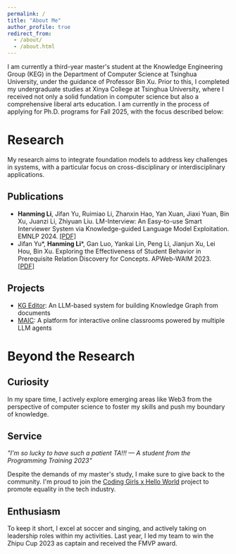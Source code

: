 ```yaml
---
permalink: /
title: "About Me"
author_profile: true
redirect_from: 
  - /about/
  - /about.html
---
```


I am currently a third-year master's student at the Knowledge Engineering Group (KEG) in the Department of Computer Science at Tsinghua University, under the guidance of Professor Bin Xu. Prior to this, I completed my undergraduate studies at Xinya College at Tsinghua University, where I received not only a solid fundation in computer science but also a comprehensive liberal arts education. I am currently in the process of applying for Ph.D. programs for Fall 2025, with the focus described below:

Research
======

My research aims to integrate foundation models to address key challenges in systems, with a particular focus on cross-disciplinary or interdisciplinary applications.

Publications
------
- **Hanming Li**, Jifan Yu, Ruimiao Li, Zhanxin Hao, Yan Xuan, Jiaxi Yuan, Bin Xu, Juanzi Li, Zhiyuan Liu. LM-Interview: An Easy-to-use Smart Interviewer System via Knowledge-guided Language Model Exploitation. EMNLP 2024. [[PDF]](https://aclanthology.org/2024.emnlp-demo.52.pdf)
- Jifan Yu\*, **Hanming Li**\*, Gan Luo, Yankai Lin, Peng Li, Jianjun Xu, Lei Hou, Bin Xu. Exploring the Effectiveness of Student Behavior in Prerequisite Relation Discovery for Concepts. APWeb-WAIM 2023. [[PDF]](https://link.springer.com/chapter/10.1007/978-981-97-2421-5_24)

Projects
------
- [KG Editor](https://www.kgeditor.cn/): An LLM-based system for building Knowledge Graph from documents
- [MAIC](https://project.maic.chat/): A platform for interactive online classrooms powered by multiple LLM agents

Beyond the Research
======

Curiosity
------

In my spare time, I actively explore emerging areas like Web3 from the perspective of computer science to foster my skills and push my boundary of knowledge.

Service
------

*"I'm so lucky to have such a patient TA!!! — A student from the Programming Training 2023"*

Despite the demands of my master's study, I make sure to give back to the community. I'm proud to join the [Coding Girls x Hello World](https://codinggirls.cn/en/) project to promote equality in the tech industry.

Enthusiasm
------
To keep it short, I excel at soccer and singing, and actively taking on leadership roles within my activities. Last year, I led my team to win the Zhipu Cup 2023 as captain and received the FMVP award.
